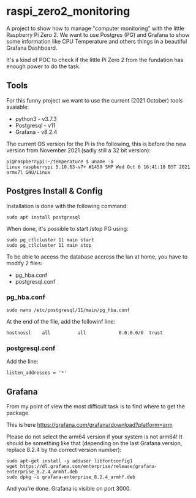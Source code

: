 # raspi_zero2_monitoring

A project to show how to manage "computer monitoring" with the little Raspberry Pi Zero 2. We want to use Postgres (PG) and Grafana to show some information like CPU Temperature and others things in a beautiful Grafana Dashboard.

It's a kind of POC to check if the little Pi Zero 2 from the fundation has enough power to do the task.

## Tools

For this funny project we want to use the current (2021 October) tools avaiable:
* python3 - v3.7.3
* Postgresql - v11
* Grafana - v8.2.4

The current OS version for the Pi is the following, this is before the new version from November 2021 (sadly still a 32 bit version):

```
pi@raspberrypi:~/temperature $ uname -a
Linux raspberrypi 5.10.63-v7+ #1459 SMP Wed Oct 6 16:41:10 BST 2021 armv7l GNU/Linux
```



## Postgres Install & Config

Installation is done with the following command:

```sudo apt install postgresql```

When done, it's possible to start /stop PG using:

```
sudo pg_ctlcluster 11 main start
sudo pg_ctlcluster 11 main stop
```

To be able to access the database accross the lan at home, you have to modify 2 files:

* pg_hba.conf
* postgresql.conf

### pg_hba.conf

```sudo nano /etc/postgresql/11/main/pg_hba.conf```

At the end of the file, add the followinf line:

```hostnossl    all          all            0.0.0.0/0  trust```

### postgresql.conf

Add the line:

```listen_addresses = '*'```



## Grafana

From my point of view the most difficult task is to find where to get the package.

This is here https://grafana.com/grafana/download?platform=arm

Please do not select the arm64 version if your system is not arm64! It should be something like that (depending on the last Grafana version, replace 8.2.4 by the correct version number):

```
sudo apt-get install -y adduser libfontconfig1
wget https://dl.grafana.com/enterprise/release/grafana-enterprise_8.2.4_armhf.deb
sudo dpkg -i grafana-enterprise_8.2.4_armhf.deb
```

And you're done. Grafana is visible on port 3000.
